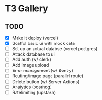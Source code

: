 # T3 Gallery

## TODO

- [x] Make it deploy (vercel)
- [x] Scaffol basic ui with mock data
- [ ] Set up an actual databse (vercel postgres)
- [ ] Attack database to ui
- [ ] Add auth (w/ clerk)
- [ ] Add image upload
- [ ] Error management (w/ Sentry)
- [ ] Routing/image page (parallel route)
- [ ] Delete button (w/ Server Actions)
- [ ] Analytics (posthog)
- [ ] Ratelimiting (upstash)